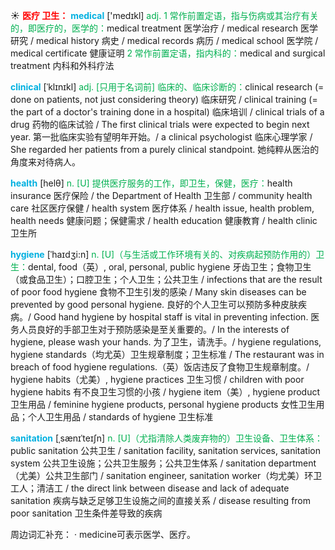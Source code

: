 ☀ <font color="red">**医疗 卫生：**</font>
<font color="sky blue">**medical**</font> ['medɪkl] 
<font color="#00b050">adj. 1 常作前置定语，指与伤病或其治疗有关的，即医疗的，医学的：</font>medical treatment 医学治疗 / medical research 医学研究 / medical history 病史 / medical records 病历 / medical school 医学院 / medical certificate 健康证明 <font color="#00b050">2 常作前置定语，指内科的：</font>medical and surgical treatment 内科和外科疗法
           
<font color="sky blue">**clinical**</font> [ˈklɪnɪkl]
<font color="#00b050">adj. [只用于名词前] 临床的、临床诊断的：</font>clinical research (= done on patients, not just considering theory) 临床研究 / clinical training (= the part of a doctor's training done in a hospital) 临床培训 / clinical trials of a drug 药物的临床试验 / The first clinical trials were expected to begin next year. 第一批临床实验有望明年开始。/ a clinical psychologist 临床心理学家 / She regarded her patients from a purely clinical standpoint. 她纯粹从医治的角度来对待病人。

<font color="sky blue">**health**</font> [helθ] 
<font color="#00b050">n. [U] 提供医疗服务的工作，即卫生，保健，医疗：</font>health insurance 医疗保险 / the Department of Health 卫生部 / community health care 社区医疗保健 / health system 医疗体系 / health issue, health problem, health needs 健康问题；保健需求 / health education 健康教育 / health clinic 卫生所
    
<font color="sky blue">**hygiene**</font> [ˈhaɪdʒi:n]
<font color="#00b050">n. [U]（与生活或工作环境有关的、对疾病起预防作用的）卫生：</font>dental, food（英）, oral, personal, public hygiene 牙齿卫生；食物卫生（或食品卫生）；口腔卫生；个人卫生；公共卫生 / infections that are the result of poor food hygiene 食物不卫生引发的感染 / Many skin diseases can be prevented by good personal hygiene. 良好的个人卫生可以预防多种皮肤疾病。/ Good hand hygiene by hospital staff is vital in preventing infection. 医务人员良好的手部卫生对于预防感染是至关重要的。/ In the interests of hygiene, please wash your hands. 为了卫生，请洗手。/ hygiene regulations, hygiene standards（均尤英）卫生规章制度；卫生标准 / The restaurant was in breach of food hygiene regulations.（英）饭店违反了食物卫生规章制度。/ hygiene habits（尤美）, hygiene practices 卫生习惯 / children with poor hygiene habits 有不良卫生习惯的小孩 / hygiene item（美）, hygiene product 卫生用品 / feminine hygiene products, personal hygiene products 女性卫生用品；个人卫生用品 / standards of hygiene 卫生标准

<font color="sky blue">**sanitation**</font> [ˌsænɪˈteɪʃn]
<font color="#00b050">n. [U]（尤指清除人类废弃物的）卫生设备、卫生体系：</font>public sanitation 公共卫生 / sanitation facility, sanitation services, sanitation system 公共卫生设施；公共卫生服务；公共卫生体系 / sanitation department（尤美）公共卫生部门 / sanitation engineer, sanitation worker（均尤美）环卫工人；清洁工 / the direct link between disease and lack of adequate sanitation 疾病与缺乏足够卫生设施之间的直接关系 / disease resulting from poor sanitation 卫生条件差导致的疾病


周边词汇补充：
· medicine可表示医学、医疗。

